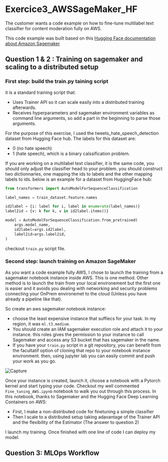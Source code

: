 # Exercice3_AWSSageMaker_HF
The customer wants a code example on how to fine-tune multilabel text classifier for content moderation fully on AWS.

This code example was built based on this [Hugging Face documentation about Amazon Sagemaker](https://huggingface.co/docs/sagemaker/index)

## Question 1 & 2 : Training on sagemaker and scaling to a distributed setup

### First step: build the train.py taining script
it is a standard training script that:
* Uses Trainer API so it can scale easily into a distributed training afterwards.
* Receives hyperparameters and sagemaker environment variables as command line arguments, so add a part in the beginning to parse those arguments. 

For the purpose of this exercise, I used the tweets_hate_speech_detection dataset from Hugging Face hub. 
The labels for this dataset are:
* 0 (no hate speech)
* 1 (hate speech), which is a binary calssification problem. 

If you are working on a multilabel text classifier, it is the same code, you should only adjust the classifier head to your problem. you should construct two dictionnaries, one mapping the ids to labels and the other mapping labels to ids. below is an example for a dataset from HuggingFace hub:

```python
from transformers import AutoModelForSequenceClassification

label_names = train_dataset.feature.names

id2label = {i: label for i, label in enumerate(label_names)}
label2id = {v: k for k, v in id2label.items()}

model = AutoModelForSequenceClassification.from_pretrained(
    args.model_name,
    id2label=args.id2label,
    label2id=args.label2id,
)
```

checkout `train.py` script file.

### Second step: launch training on Amazon SageMaker

As you want a code example fully AWS, I chose to launch the training from a sagemaker notebook instance inside AWS.
This is one method. Other method is to launch the train from your local environement but the first one is easier and it avoids you dealing with networking and security problems connecting your OnPrem environemet to the cloud (Unless you have already a pipeline like that).

So create an aws sagemaker notebook instance:

* choose the least expensive instance that suffiecs for your task. In my region, it was `ml.t3.medium`.
* You should create an IAM sagemaker execution role and attach it to your instance. this roles gives the permission to your instance to call Sagemaker and access any S3 bucket that has sagemaker in the name.
* If you have your `train.py` script in a git repository, you can benefit from the facultatif option of cloning that repo to your notebook instance environment. then, using jupyter lab you can easily commit and push your work as you go.

![Capture](https://user-images.githubusercontent.com/87118784/221403751-37d23416-b0b3-4e8d-b1e5-abd16c8c76a2.PNG)

Once your instance is created, launch it, choose a notebook with a Pytorch kernel and start typing your code. 
Checkout my well commented `Fine_tuning_AWS.ipynb` notebook to walk you out through this process. In this notebook, thanks to Sagemaker and the Hugging Face Deep Learning Containers on AWS:
* First, I make a non-distributed code for finetuning a simple classifier
* Then I scale to a distributed setup taking adavantage of the Trainer API and the flexibility of the Estimator (The answer to question 2)

I launch my training. Once finished with one line of code I can deploy my model.


## Question 3: MLOps Workflow


